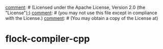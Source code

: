 [comment]: # (Copyright 2020 John Orlando Keleshian Moxley)
[comment]: # (Licensed under the Apache License, Version 2.0 (the "License");)
[comment]: # (you may not use this file except in compliance with the License.)
[comment]: # (You may obtain a copy of the License at)

[comment]: # ( http://www.apache.org/licenses/LICENSE-2.0)

[comment]: # (Unless required by applicable law or agreed to in writing, software)
[comment]: # (distributed under the License is distributed on an "AS IS" BASIS,)
[comment]: # (WITHOUT WARRANTIES OR CONDITIONS OF ANY KIND, either express or implied.)
[comment]: # (See the License for the specific language governing permissions and)
[comment]: # (limitations under the License.)
# flock-compiler-cpp
 